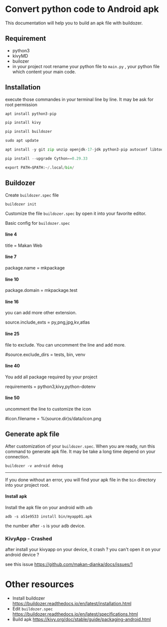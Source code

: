 # Convert python code to Android apk 

This documentation will help you to build an apk file with buildozer.

## Requirement
- python3
- kivyMD
- builozer
- in your project root rename your python file to ```main.py``` , your python file which content your main code. 

## Installation

execute those commandes in your terminal line by line. It may be ask for root permission

```python
apt install python3-pip

pip install kivy

pip install buildozer

sudo apt update

apt install -y git zip unzip openjdk-17-jdk python3-pip autoconf libtool pkg-config zlib1g-dev libncurses5-dev libncursesw5-dev libtinfo5 cmake libffi-dev libssl-dev

pip install --upgrade Cython==0.29.33

export PATH=$PATH:~/.local/bin/
```

## Buildozer

Create ```buildozer.spec``` file

```
buildozer init
```

Customize the file ```buildozer.spec``` by open it into your favorite editor.

Basic config for ```buildozer.spec```


#### line 4
title = Makan Web

#### line 7
package.name = mkpackage

#### line 10
package.domain = mkpackage.test

#### line 16
you can add more other extension.

source.include_exts = py,png,jpg,kv,atlas 

#### line 25
file to exclude. You can uncomment the line and add more.

#source.exclude_dirs = tests, bin, venv

#### line 40
You add all package required by your project

requirements = python3,kivy,python-dotenv

#### line 50
uncomment the line to customize the icon

#icon.filename = %(source.dir)s/data/icon.png



## Generate apk file

After customization of your ```buildozer.spec```. When you are ready, run this command to generate apk file. It may be take a long time depend on your connection.


```
buildozer -v android debug
```

--------------------------
If you done without an error, you will find your apk file in the ```bin``` directory into your project root.

#### Install apk 

Install the apk file on your android with ```adb```

```adb -s a51e9533 install bin/myapp01.apk```

the number after ```-s``` is your adb device.

### KivyApp - Crashed

after install your kivyapp on your device, it crash ? you can't open it on your android device ? 

see this issue https://github.com/makan-dianka/docs/issues/1



# Other resources

- Install buildozer https://buildozer.readthedocs.io/en/latest/installation.html 
- Edit ```buildozer.spec``` https://buildozer.readthedocs.io/en/latest/specifications.html 
- Build apk https://kivy.org/doc/stable/guide/packaging-android.html


